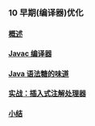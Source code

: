### 10 早期(编译器)优化
>
#### [概述](https://github.com/lu666666/notebooks/blob/master/java/jvm/10/01.md)
>
#### [Javac 编译器](https://github.com/lu666666/notebooks/blob/master/java/jvm/10/02.md)
>
#### [Java 语法糖的味道](https://github.com/lu666666/notebooks/blob/master/java/jvm/10/03.md)
>
#### [实战：插入式注解处理器](https://github.com/lu666666/notebooks/blob/master/java/jvm/10/04.md)
>
#### [小结](https://github.com/lu666666/notebooks/blob/master/java/jvm/10/05.md)